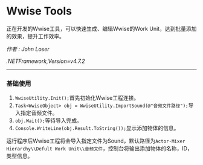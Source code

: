 # Wwise Tools
正在开发的Wwise工具，可以快速生成、编辑Wwise的Work Unit，达到批量添加的效果，提升工作效率。

*作者 : John Loser*

*.NETFramework,Version=v4.7.2*
___

### 基础使用
1. `WwiseUtility.Init();`首先初始化Wwise工程连接。
2. `Task<WwiseObject> obj = WwiseUtility.ImportSound(@"音频文件路径");`导入指定音频文件。
3. `obj.Wait();`等待导入完成。
4. `Console.WriteLine(obj.Result.ToString());`显示添加物体的信息。

运行程序后Wwise工程将会导入指定文件为Sound，默认路径为`Actor-Mixer Hierarchy\\Defult Work Unit\\音频文件`，控制台将输出添加物体的名称，ID，类型信息。
